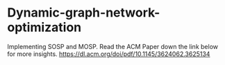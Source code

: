 # Dynamic-graph-network-optimization
Implementing SOSP and MOSP.
Read the ACM Paper down the link below for more insights.
https://dl.acm.org/doi/pdf/10.1145/3624062.3625134
